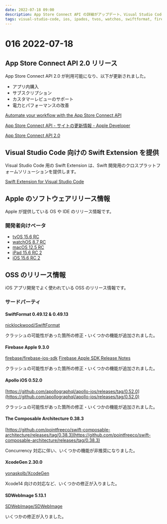 ```yaml
---
date: 2022-07-18 09:00
description: App Store Connect API の詳細がアップデート、Visual Studio Code 向けの Swift Extension を提供、ほか
tags: visual-studio-code, ios, ipados, tvos, watchos, swiftformat, firebase, apollo, tca
---
```

# 016 2022-07-18

## App Store Connect API 2.0 リリース

App Store Connect API 2.0 が利用可能になり、以下が更新されました。

- アプリ内購入
- サブスクリプション
- カスタマーレビューのサポート
- 電力とパフォーマンスの改善

[Automate your workflow with the App Store Connect API](https://developer.apple.com/news/site-updates/?id=07112022a)

[App Store Connect API - サイトの更新情報 - Apple Developer](https://developer.apple.com/jp/news/site-updates/?id=07112022a)

[App Store Connect API 2.0](https://developer.apple.com/news/releases/?id=07112022d)

## Visual Studio Code 向けの Swift Extension を提供 

Visual Studio Code 用の Swift Extension は、Swift 開発用のクロスプラットフォームソリューションを提供します。

[Swift Extension for Visual Studio Code](https://www.swift.org/blog/vscode-extension/)

## Apple のソフトウェアリリース情報

Apple が提供している OS や IDE のリリース情報です。

### 開発者向けベータ

- [tvOS 15.6 RC](https://developer.apple.com/news/releases/?id=07122022a)
- [watchOS 8.7 RC](https://developer.apple.com/news/releases/?id=07122022b)
- [macOS 12.5 RC](https://developer.apple.com/news/releases/?id=07122022c)
- [iPad 15.6 RC 2](https://developer.apple.com/news/releases/?id=07122022d)
- [iOS 15.6 RC 2](https://developer.apple.com/news/releases/?id=07122022d)

## OSS のリリース情報

iOS アプリ開発でよく使われている OSS のリリース情報です。

### サードパーティ

#### SwiftFormat 0.49.12 & 0.49.13

[nicklockwood/SwiftFormat](https://github.com/nicklockwood/SwiftFormat/releases/tag/0.49.13)

クラッシュの可能性があった箇所の修正・いくつかの機能が追加されました。

#### Firebase Apple 9.3.0

[firebase/firebase-ios-sdk](https://github.com/firebase/firebase-ios-sdk/releases/tag/9.3.0)
[Firebase Apple SDK Release Notes](https://firebase.google.com/support/release-notes/ios#9.3.0)

クラッシュの可能性があった箇所の修正・いくつかの機能が追加されました。

#### Apollo iOS 0.52.0

[https://github.com/apollographql/apollo-ios/releases/tag/0.52.0](https://github.com/apollographql/apollo-ios/releases/tag/0.52.0)

クラッシュの可能性があった箇所の修正・いくつかの機能が追加されました。

#### The Composable Architecture 0.38.3

[https://github.com/pointfreeco/swift-composable-architecture/releases/tag/0.38.3](https://github.com/pointfreeco/swift-composable-architecture/releases/tag/0.38.3)

Concurrency 対応に伴い、いくつかの機能が非推奨になりました。

#### XcodeGen 2.30.0

[yonaskolb/XcodeGen](https://github.com/yonaskolb/XcodeGen/releases/tag/2.30.0)

Xcode14 向けの対応など、いくつかの修正が入りました。

#### SDWebImage 5.13.1

[SDWebImage/SDWebImage](https://github.com/SDWebImage/SDWebImage/releases/tag/5.13.1)

いくつかの修正が入りました。
